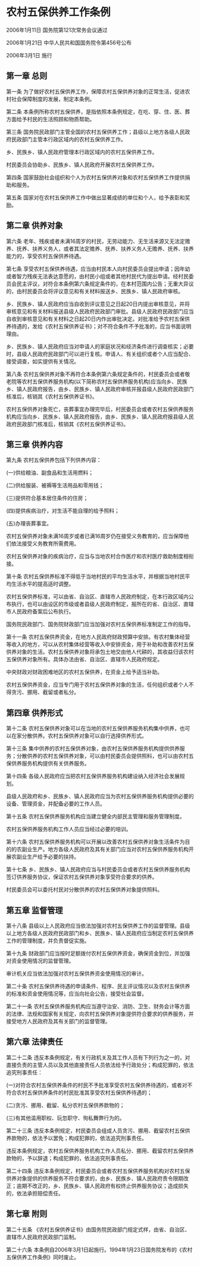 # 农村五保供养工作条例

2006年1月11日 国务院第121次常务会议通过

2006年1月21日 中华人民共和国国务院令第456号公布

2006年3月1日 施行

<!-- INFO END -->

## 第一章 总则

第一条 为了做好农村五保供养工作，保障农村五保供养对象的正常生活，促进农村社会保障制度的发展，制定本条例。

第二条 本条例所称农村五保供养，是指依照本条例规定，在吃、穿、住、医、葬方面给予村民的生活照顾和物质帮助。

第三条 国务院民政部门主管全国的农村五保供养工作；县级以上地方各级人民政府民政部门主管本行政区域内的农村五保供养工作。

乡、民族乡、镇人民政府管理本行政区域内的农村五保供养工作。

村民委员会协助乡、民族乡、镇人民政府开展农村五保供养工作。

第四条 国家鼓励社会组织和个人为农村五保供养对象和农村五保供养工作提供捐助和服务。

第五条 国家对在农村五保供养工作中做出显著成绩的单位和个人，给予表彰和奖励。

## 第二章 供养对象

第六条 老年、残疾或者未满16周岁的村民，无劳动能力、无生活来源又无法定赡养、抚养、扶养义务人，或者其法定赡养、抚养、扶养义务人无赡养、抚养、扶养能力的，享受农村五保供养待遇。

第七条 享受农村五保供养待遇，应当由村民本人向村民委员会提出申请；因年幼或者智力残疾无法表达意愿的，由村民小组或者其他村民代为提出申请。经村民委员会民主评议，对符合本条例第六条规定条件的，在本村范围内公告；无重大异议的，由村民委员会将评议意见和有关材料报送乡、民族乡、镇人民政府审核。

乡、民族乡、镇人民政府应当自收到评议意见之日起20日内提出审核意见，并将审核意见和有关材料报送县级人民政府民政部门审批。县级人民政府民政部门应当自收到审核意见和有关材料之日起20日内作出审批决定。对批准给予农村五保供养待遇的，发给《农村五保供养证书》；对不符合条件不予批准的，应当书面说明理由。

乡、民族乡、镇人民政府应当对申请人的家庭状况和经济条件进行调查核实；必要时，县级人民政府民政部门可以进行复核。申请人、有关组织或者个人应当配合、接受调查，如实提供有关情况。

第八条 农村五保供养对象不再符合本条例第六条规定条件的，村民委员会或者敬老院等农村五保供养服务机构(以下简称农村五保供养服务机构)应当向乡、民族乡、镇人民政府报告，由乡、民族乡、镇人民政府审核并报县级人民政府民政部门核准后，核销其《农村五保供养证书》。

农村五保供养对象死亡，丧葬事宜办理完毕后，村民委员会或者农村五保供养服务机构应当向乡、民族乡、镇人民政府报告，由乡、民族乡、镇人民政府报县级人民政府民政部门核准后，核销其《农村五保供养证书》。

## 第三章 供养内容

第九条 农村五保供养包括下列供养内容：

(一)供给粮油、副食品和生活用燃料；

(二)供给服装、被褥等生活用品和零用钱；

(三)提供符合基本居住条件的住房；

(四)提供疾病治疗，对生活不能自理的给予照料；

(五)办理丧葬事宜。

农村五保供养对象未满16周岁或者已满16周岁仍在接受义务教育的，应当保障他们依法接受义务教育所需费用。

农村五保供养对象的疾病治疗，应当与当地农村合作医疗和农村医疗救助制度相衔接。

第十条 农村五保供养标准不得低于当地村民的平均生活水平，并根据当地村民平均生活水平的提高适时调整。

农村五保供养标准，可以由省、自治区、直辖市人民政府制定，在本行政区域内公布执行，也可以由设区的市级或者县级人民政府制定，报所在的省、自治区、直辖市人民政府备案后公布执行。

国务院民政部门、国务院财政部门应当加强对农村五保供养标准制定工作的指导。

第十一条 农村五保供养资金，在地方人民政府财政预算中安排。有农村集体经营等收入的地方，可以从农村集体经营等收入中安排资金，用于补助和改善农村五保供养对象的生活。农村五保供养对象将承包土地交由他人代耕的，其收益归该农村五保供养对象所有。具体办法由省、自治区、直辖市人民政府规定。

中央财政对财政困难地区的农村五保供养，在资金上给予适当补助。

农村五保供养资金，应当专门用于农村五保供养对象的生活，任何组织或者个人不得贪污、挪用、截留或者私分。

## 第四章 供养形式

第十二条 农村五保供养对象可以在当地的农村五保供养服务机构集中供养，也可以在家分散供养。农村五保供养对象可以自行选择供养形式。

第十三条 集中供养的农村五保供养对象，由农村五保供养服务机构提供供养服务；分散供养的农村五保供养对象，可以由村民委员会提供照料，也可以由农村五保供养服务机构提供有关供养服务。

第十四条 各级人民政府应当把农村五保供养服务机构建设纳入经济社会发展规划。

县级人民政府和乡、民族乡、镇人民政府应当为农村五保供养服务机构提供必要的设备、管理资金，并配备必要的工作人员。

第十五条 农村五保供养服务机构应当建立健全内部民主管理和服务管理制度。

农村五保供养服务机构工作人员应当经过必要的培训。

第十六条 农村五保供养服务机构可以开展以改善农村五保供养对象生活条件为目的的农副业生产。地方各级人民政府及其有关部门应当对农村五保供养服务机构开展农副业生产给予必要的扶持。

第十七条 乡、民族乡、镇人民政府应当与村民委员会或者农村五保供养服务机构签订供养服务协议，保证农村五保供养对象享受符合要求的供养。

村民委员会可以委托村民对分散供养的农村五保供养对象提供照料。

## 第五章 监督管理

第十八条 县级以上人民政府应当依法加强对农村五保供养工作的监督管理。县级以上地方各级人民政府民政部门和乡、民族乡、镇人民政府应当制定农村五保供养工作的管理制度，并负责督促实施。

第十九条 财政部门应当按时足额拨付农村五保供养资金，确保资金到位，并加强对资金使用情况的监督管理。

审计机关应当依法加强对农村五保供养资金使用情况的审计。

第二十条 农村五保供养待遇的申请条件、程序、民主评议情况以及农村五保供养的标准和资金使用情况等，应当向社会公告，接受社会监督。

第二十一条 农村五保供养服务机构应当遵守治安、消防、卫生、财务会计等方面的法律、法规和国家有关规定，向农村五保供养对象提供符合要求的供养服务，并接受地方人民政府及其有关部门的监督管理。

## 第六章 法律责任

第二十二条 违反本条例规定，有关行政机关及其工作人员有下列行为之一的，对直接负责的主管人员以及其他直接责任人员依法给予行政处分；构成犯罪的，依法追究刑事责任：

(一)对符合农村五保供养条件的村民不予批准享受农村五保供养待遇的，或者对不符合农村五保供养条件的村民批准其享受农村五保供养待遇的；

(二)贪污、挪用、截留、私分农村五保供养款物的；

(三)有其他滥用职权、玩忽职守、徇私舞弊行为的。

第二十三条 违反本条例规定，村民委员会组成人员贪污、挪用、截留农村五保供养款物的，依法予以罢免；构成犯罪的，依法追究刑事责任。

违反本条例规定，农村五保供养服务机构工作人员私分、挪用、截留农村五保供养款物的，予以辞退；构成犯罪的，依法追究刑事责任。

第二十四条 违反本条例规定，村民委员会或者农村五保供养服务机构对农村五保供养对象提供的供养服务不符合要求的，由乡、民族乡、镇人民政府责令限期改正；逾期不改正的，乡、民族乡、镇人民政府有权终止供养服务协议；造成损失的，依法承担赔偿责任。

## 第七章 附则

第二十五条 《农村五保供养证书》由国务院民政部门规定式样，由省、自治区、直辖市人民政府民政部门监制。

第二十六条 本条例自2006年3月1日起施行。1994年1月23日国务院发布的《农村五保供养工作条例》同时废止。